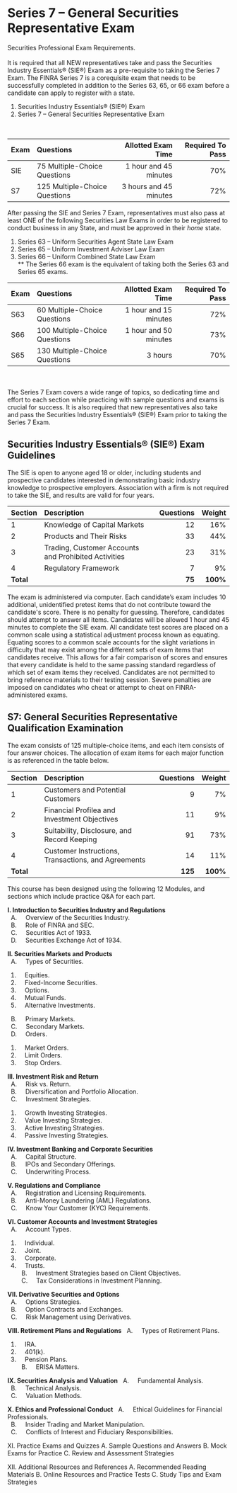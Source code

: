 # Series 7 – General Securities Representative Exam

Securities Professional Exam Requirements.</br></br>
It is required that all NEW representatives  take and pass the Securities Industry Essentials® (SIE®) Exam as a pre-requisite to taking the Series 7 Exam. The FINRA Series 7 is a corequisite exam that needs to be successfully completed in addition to the Series 63, 65, or 66 exam before a candidate can apply to register with a state.

1. Securities Industry Essentials® (SIE®) Exam </br>
2. Series 7 – General Securities Representative Exam</br>

</br>

| Exam    | Questions | Allotted Exam Time | Required To Pass |
| :-------- | :------- | -------: |-------: |
| SIE  | 75 Multiple-Choice Questions   | 1 hour and 45 minutes    | 70% |
| S7 | 125 Multiple-Choice Questions | 3 hours and 45 minutes   | 72% |

After passing the SIE and Series 7 Exam, representatives must also pass at least ONE of the following Securities Law Exams in order to be registered to conduct business in any State, and must be approved in their *home* state.

1. Series 63 – Uniform Securities Agent State Law Exam 
2. Series 65 – Uniform Investment Adviser Law Exam
3. Series 66 – Uniform Combined State Law Exam</br>
** The Series 66 exam is the equivalent of taking both the Series 63 and Series 65 exams.
   
| Exam    | Questions | Allotted Exam Time | Required To Pass |
| :-------- | :------- | -------: |-------: |
| S63    | 60 Multiple-Choice Questions    | 1 hour and 15 minutes    | 72% |
| S66    | 100 Multiple-Choice Questions   | 1 hour and 50 minutes    | 73% |
| S65    | 130 Multiple-Choice Questions    | 3 hours   | 70% |


</br></br>
The Series 7 Exam covers a wide range of topics, so dedicating time and effort to each section while practicing with sample questions and exams is crucial for success. It is also required that new representatives also take and pass the Securities Industry Essentials® (SIE®) Exam prior to taking the Series 7 Exam.

## Securities Industry Essentials® (SIE®) Exam Guidelines

The SIE is open to anyone aged 18 or older, including students and prospective candidates interested in demonstrating basic industry knowledge to prospective employers. Association with a firm is not required to take the SIE, and results are valid for four years.

| Section   | Description | Questions | Weight |
| :-------- | :------- | -------: |-------: |
| 1  | Knowledge of Capital Markets   | 12   | 16% |
| 2 | Products and Their Risks      | 33   | 44% |
| 3    | Trading, Customer Accounts and Prohibited Activities    | 23   | 31% |
| 4    | Regulatory Framework   | 7   | 9% |
| **Total**   |  |  **75** | **100%** |

The exam is administered via computer. Each candidate’s exam includes 10 additional, unidentified pretest items that do not contribute toward the candidate's score. There is no penalty for guessing. Therefore, candidates should attempt to answer all items. Candidates will be allowed 1 hour and 45 minutes to complete the SIE exam. All candidate test scores are placed on a common scale using a statistical adjustment process known as equating. Equating scores to a common scale accounts for the slight variations in difficulty that may exist among the different sets of exam items that candidates receive. This allows for a fair comparison of scores and ensures that every candidate is held to the same passing standard regardless of which set of exam items they received. Candidates are not permitted to bring reference materials to their testing session. Severe penalties are imposed on candidates who cheat or attempt to cheat on FINRA-administered exams.


## S7: General Securities Representative Qualification Examination

The exam consists of 125 multiple-choice items, and each item consists of four answer choices. The allocation of
exam items for each major function is as referenced in the table below.

| Section    | Description | Questions | Weight |
| -------- | :------- | -------: |-------: |
| 1  | Customers and Potential Customers   | 9   | 7% |
| 2 | Financial Profilea and Investment Objectives      | 11   | 9% |
| 3    | Suitability,  Disclosure, and Record Keeping    | 91   | 73% |
| 4    | Customer Instructions, Transactions, and Agreements   | 14  | 11% |
| **Total**   |  |  **125** | **100%** |

This course has been designed using the following 12 Modules, and sections which include practice Q&A for each part.</br>

**I. Introduction to Securities Industry and Regulations**</br>
&nbsp; A. &nbsp; &nbsp; Overview of the Securities Industry.</br>
&nbsp; B. &nbsp; &nbsp; Role of FINRA and SEC.</br>
&nbsp; C. &nbsp; &nbsp; Securities Act of 1933.</br>
&nbsp; D. &nbsp; &nbsp; Securities Exchange Act of 1934.</br>

**II. Securities Markets and Products**</br>
&nbsp; A. &nbsp; &nbsp; Types of Securities.</br>
1. &nbsp; &nbsp; Equities.
2. &nbsp; &nbsp; Fixed-Income Securities.
3. &nbsp; &nbsp; Options.
4. &nbsp; &nbsp; Mutual Funds.
5. &nbsp; &nbsp; Alternative Investments.</br>

&nbsp; B. &nbsp; &nbsp; Primary Markets.</br>
&nbsp; C. &nbsp; &nbsp; Secondary Markets.</br>
&nbsp; D. &nbsp; &nbsp; Orders.</br>
1. &nbsp; &nbsp; Market Orders.
2. &nbsp; &nbsp; Limit Orders.
3. &nbsp; &nbsp; Stop Orders.

**III. Investment Risk and Return**</br>
&nbsp; A. &nbsp; &nbsp; Risk vs. Return.</br>
&nbsp; B. &nbsp; &nbsp; Diversification and Portfolio Allocation.</br>
&nbsp; C. &nbsp; &nbsp; Investment Strategies.</br>
1. &nbsp; &nbsp; Growth Investing Strategies.
2. &nbsp; &nbsp; Value Investing Strategies.
3. &nbsp; &nbsp; Active Investing Strategies.
4. &nbsp; &nbsp; Passive Investing Strategies.

**IV. Investment Banking and Corporate Securities**</br>
&nbsp; A. &nbsp; &nbsp; Capital Structure.</br>
&nbsp; B. &nbsp; &nbsp; IPOs and Secondary Offerings.</br>
&nbsp; C. &nbsp; &nbsp; Underwriting Process.</br>

**V. Regulations and Compliance**</br>
&nbsp; A.  &nbsp; &nbsp; Registration and Licensing Requirements.</br>
&nbsp; B.  &nbsp; &nbsp; Anti-Money Laundering (AML) Regulations.</br>
&nbsp; C.  &nbsp; &nbsp; Know Your Customer (KYC) Requirements.</br>

**VI. Customer Accounts and Investment Strategies**</br>
&nbsp; A. &nbsp; &nbsp; Account Types.</br>
1. &nbsp; &nbsp; Individual.
2. &nbsp; &nbsp; Joint.
3. &nbsp; &nbsp; Corporate.
4. &nbsp; &nbsp; Trusts.</br>
&nbsp; B. &nbsp; &nbsp; Investment Strategies based on Client Objectives.</br>
&nbsp; C. &nbsp; &nbsp; Tax Considerations in Investment Planning.</br>

**VII. Derivative Securities and Options**</br>
&nbsp; A. &nbsp; &nbsp; Options Strategies.</br>
&nbsp; B. &nbsp; &nbsp; Option Contracts and Exchanges.</br>
&nbsp; C. &nbsp; &nbsp; Risk Management using Derivatives.</br>

**VIII. Retirement Plans and Regulations**
&nbsp; A. &nbsp; &nbsp; Types of Retirement Plans.</br>
1. &nbsp; &nbsp; IRA.
2. &nbsp; &nbsp; 401(k).
3. &nbsp; &nbsp; Pension Plans.</br>
&nbsp; B. &nbsp; &nbsp; ERISA Matters.

**IX. Securities Analysis and Valuation**
&nbsp; A. &nbsp; &nbsp; Fundamental Analysis.</br>
&nbsp; B. &nbsp; &nbsp; Technical Analysis.</br>
&nbsp; C. &nbsp; &nbsp; Valuation Methods.</br>

**X. Ethics and Professional Conduct**
&nbsp; A. &nbsp; &nbsp; Ethical Guidelines for Financial Professionals.</br>
&nbsp; B. &nbsp; &nbsp; Insider Trading and Market Manipulation.</br>
&nbsp; C. &nbsp; &nbsp; Conflicts of Interest and Fiduciary Responsibilities.</br>

XI. Practice Exams and Quizzes
A. Sample Questions and Answers
B. Mock Exams for Practice
C. Review and Assessment Strategies

XII. Additional Resources and References
A. Recommended Reading Materials
B. Online Resources and Practice Tests
C. Study Tips and Exam Strategies



